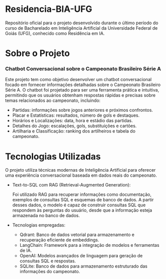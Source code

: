 # Residencia-BIA-UFG
Repositório oficial para o projeto desenvolvido durante o último período do curso de Bacharelado em Inteligência Artificial da Universidade Federal de Goiás (UFG), conhecido como Residência em IA.

# Sobre o Projeto
### Chatbot Conversacional sobre o Campeonato Brasileiro Série A

Este projeto tem como objetivo desenvolver um chatbot conversacional focado em fornecer informações detalhadas sobre o Campeonato Brasileiro Série A. O chatbot foi projetado para ser uma ferramenta prática e intuitiva, permitindo que os usuários obtenham respostas rápidas e precisas sobre temas relacionados ao campeonato, incluindo:

- Partidas: informações sobre jogos anteriores e próximos confrontos.
- Placar e Estatísticas: resultados, número de gols e destaques.
- Horários e Localizações: data, hora e estádio das partidas.
- Detalhes do Jogo: escalações, gols, substituições e cartões.
- Artilharia e Classificação: ranking dos artilheiros e tabela do campeonato.

# Tecnologias Utilizadas
O projeto utiliza técnicas modernas de Inteligência Artificial para oferecer uma experiência conversacional baseada em dados reais do campeonato.

- Text-to-SQL com RAG (Retrieval-Augmented Generation):

  Foi utilizado RAG para recuperar informações como documentação, exemplos de consultas SQL e esquemas de banco de dados. A partir desses dados, o modelo é capaz de construir consultas SQL que respondem às perguntas do usuário, desde que a informação esteja armazenada no banco de dados.

- Tecnologias empregadas:

    - Qdrant: Banco de dados vetorial para armazenamento e recuperação eficiente de embeddings.
    - LangChain: Framework para a integração de modelos e ferramentas de IA.
    - OpenAI: Modelos avançados de linguagem para geração de consultas SQL e respostas.
    - SQLite: Banco de dados para armazenamento estruturado das informações do campeonato.



